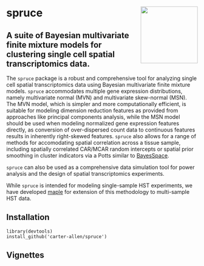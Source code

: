 # spruce <img src="https://carter-allen.github.io/spruce_transp.png" align="right" width="150" />
## A suite of Bayesian multivariate finite mixture models for clustering single cell spatial transcriptomics data. 

The `spruce` package is a robust and comprehensive tool for analyzing single cell spatial transcriptomics data using Bayesian multivariate finite mixture models. `spruce` accommodates multiple gene expression distributions, namely multivariate normal (MVN) and multivariate skew-normal (MSN). The MVN model, which is simpler and more computationally efficient, is suitable for modeling dimension reduction features as provided from approaches like principal components analysis, while the MSN model should be used when modeling normalized gene expression features directly, as conversion of over-dispersed count data to continuous features results in inherently right-skewed features. `spruce` also allows for a range of methods for accomodating spatial correlation across a tissue sample, including spatially correlated CAR/MCAR random intercepts or spatial prior smoothing in cluster indicators via a Potts similar to [BayesSpace](https://www.nature.com/articles/s41587-021-00935-2). 

`spruce` can also be used as a comprehensive data simulation tool for power analysis and the design of spatial transcriptomics experiments. 

While `spruce` is intended for modeling single-sample HST experiments, we have developed [maple](https://github.com/carter-allen/maple) for extension of this methodology to multi-sample HST data.

## Installation

```
library(devtools)
install_github('carter-allen/spruce')
```

## Vignettes

